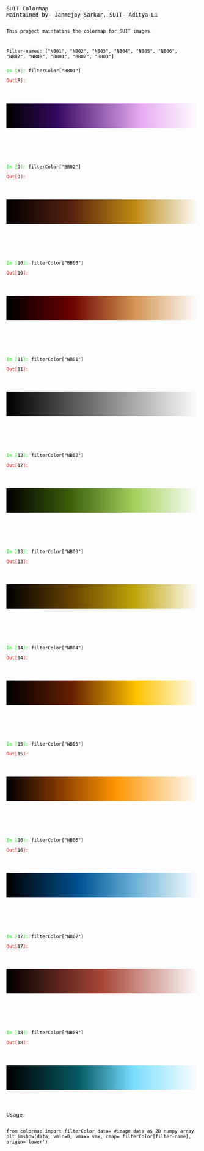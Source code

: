 <!DOCTYPE html>
<html>
<head>
	<meta http-equiv="content-type" content="text/html; charset=utf-8"/>
	<title></title>
	<meta name="generator" content="LibreOffice 7.6.6.3 (Linux)"/>
	<meta name="created" content="00:00:00"/>
	<meta name="changed" content="2024-05-27T14:09:05.027257912"/>
	<meta name="qrichtext" content="1"/>
	<style type="text/css">
		p { font-variant: normal; color: #000000; font-family: Monospace; font-size: 9pt; font-style: normal; font-weight: normal; margin-bottom: 0.1in }
		pre { font-variant: normal; color: #000000; font-style: normal; font-weight: normal }
	</style>
</head>
<body lang="en-US" text="#000000" dir="ltr"><pre>SUIT Colormap
Maintained by- Janmejoy Sarkar, SUIT- Aditya-L1

This project maintatins the colormap for SUIT images.

Filter-names:
[&quot;NB01&quot;, &quot;NB02&quot;, &quot;NB03&quot;, &quot;NB04&quot;, &quot;NB05&quot;, &quot;NB06&quot;, &quot;NB07&quot;, &quot;NB08&quot;, &quot;BB01&quot;, &quot;BB02&quot;, &quot;BB03&quot;]
</pre><p style="margin-bottom: 0in">
<font color="#00ff00">In [</font>8<font color="#00ff00">]:</font>
filterColor[&quot;BB01&quot;]</p>
<p style="margin-bottom: 0in"><font color="#ff0000">Out[</font>8<font color="#ff0000">]:</font>
</p>
<p><br/>
<br/>

</p>
<p style="margin-bottom: 0in"><img src="README_files/qt_img170316928122886.png" name="Image1" align="bottom" width="512" height="64" border="0"/>
</p>
<p><br/>
<br/>

</p>
<p><br/>
<br/>

</p>
<p style="margin-bottom: 0in"><font color="#00ff00">In [</font>9<font color="#00ff00">]:</font>
filterColor[&quot;BB02&quot;]</p>
<p style="margin-bottom: 0in"><font color="#ff0000">Out[</font>9<font color="#ff0000">]:</font>
</p>
<p><br/>
<br/>

</p>
<p style="margin-bottom: 0in"><img src="README_files/qt_img170372762697734.png" name="Image2" align="bottom" width="512" height="64" border="0"/>
</p>
<p><br/>
<br/>

</p>
<p><br/>
<br/>

</p>
<p style="margin-bottom: 0in"><font color="#00ff00">In [</font>10<font color="#00ff00">]:</font>
filterColor[&quot;BB03&quot;]</p>
<p style="margin-bottom: 0in"><font color="#ff0000">Out[</font>10<font color="#ff0000">]:</font>
</p>
<p><br/>
<br/>

</p>
<p style="margin-bottom: 0in"><img src="README_files/qt_img170428597272582.png" name="Image3" align="bottom" width="512" height="64" border="0"/>
</p>
<p><br/>
<br/>

</p>
<p><br/>
<br/>

</p>
<p style="margin-bottom: 0in"><font color="#00ff00">In [</font>11<font color="#00ff00">]:</font>
filterColor[&quot;NB01&quot;]</p>
<p style="margin-bottom: 0in"><font color="#ff0000">Out[</font>11<font color="#ff0000">]:</font>
</p>
<p><br/>
<br/>

</p>
<p style="margin-bottom: 0in"><img src="README_files/qt_img170523086553094.png" name="Image4" align="bottom" width="512" height="64" border="0"/>
</p>
<p><br/>
<br/>

</p>
<p><br/>
<br/>

</p>
<p style="margin-bottom: 0in"><font color="#00ff00">In [</font>12<font color="#00ff00">]:</font>
filterColor[&quot;NB02&quot;]</p>
<p style="margin-bottom: 0in"><font color="#ff0000">Out[</font>12<font color="#ff0000">]:</font>
</p>
<p><br/>
<br/>

</p>
<p style="margin-bottom: 0in"><img src="README_files/qt_img170656230539270.png" name="Image5" align="bottom" width="512" height="64" border="0"/>
</p>
<p><br/>
<br/>

</p>
<p><br/>
<br/>

</p>
<p style="margin-bottom: 0in"><font color="#00ff00">In [</font>13<font color="#00ff00">]:</font>
filterColor[&quot;NB03&quot;]</p>
<p style="margin-bottom: 0in"><font color="#ff0000">Out[</font>13<font color="#ff0000">]:</font>
</p>
<p><br/>
<br/>

</p>
<p style="margin-bottom: 0in"><img src="README_files/qt_img170789374525446.png" name="Image6" align="bottom" width="512" height="64" border="0"/>
</p>
<p><br/>
<br/>

</p>
<p><br/>
<br/>

</p>
<p style="margin-bottom: 0in"><font color="#00ff00">In [</font>14<font color="#00ff00">]:</font>
filterColor[&quot;NB04&quot;]</p>
<p style="margin-bottom: 0in"><font color="#ff0000">Out[</font>14<font color="#ff0000">]:</font>
</p>
<p><br/>
<br/>

</p>
<p style="margin-bottom: 0in"><img src="README_files/qt_img170922518511622.png" name="Image7" align="bottom" width="512" height="64" border="0"/>
</p>
<p><br/>
<br/>

</p>
<p><br/>
<br/>

</p>
<p style="margin-bottom: 0in"><font color="#00ff00">In [</font>15<font color="#00ff00">]:</font>
filterColor[&quot;NB05&quot;]</p>
<p style="margin-bottom: 0in"><font color="#ff0000">Out[</font>15<font color="#ff0000">]:</font>
</p>
<p><br/>
<br/>

</p>
<p style="margin-bottom: 0in"><img src="README_files/qt_img171055662497798.png" name="Image8" align="bottom" width="512" height="64" border="0"/>
</p>
<p><br/>
<br/>

</p>
<p><br/>
<br/>

</p>
<p style="margin-bottom: 0in"><font color="#00ff00">In [</font>16<font color="#00ff00">]:</font>
filterColor[&quot;NB06&quot;]</p>
<p style="margin-bottom: 0in"><font color="#ff0000">Out[</font>16<font color="#ff0000">]:</font>
</p>
<p><br/>
<br/>

</p>
<p style="margin-bottom: 0in"><img src="README_files/qt_img171188806483974.png" name="Image9" align="bottom" width="512" height="64" border="0"/>
</p>
<p><br/>
<br/>

</p>
<p><br/>
<br/>

</p>
<p style="margin-bottom: 0in"><font color="#00ff00">In [</font>17<font color="#00ff00">]:</font>
filterColor[&quot;NB07&quot;]</p>
<p style="margin-bottom: 0in"><font color="#ff0000">Out[</font>17<font color="#ff0000">]:</font>
</p>
<p><br/>
<br/>

</p>
<p style="margin-bottom: 0in"><img src="README_files/qt_img171283295764486.png" name="Image10" align="bottom" width="512" height="64" border="0"/>
</p>
<p><br/>
<br/>

</p>
<p><br/>
<br/>

</p>
<p style="margin-bottom: 0in"><font color="#00ff00">In [</font>18<font color="#00ff00">]:</font>
filterColor[&quot;NB08&quot;]</p>
<p style="margin-bottom: 0in"><font color="#ff0000">Out[</font>18<font color="#ff0000">]:</font>
</p>
<p><br/>
<br/>

</p>
<p style="margin-bottom: 0in"><img src="README_files/qt_img171416439750662.png" name="Image11" align="bottom" width="512" height="64" border="0"/>
</p>
<p><br/>
<br/>

</p>
<pre>Usage:

from colormap import filterColor
data= #image data as 2D numpy array
plt.imshow(data, vmin=0, vmax= vmx, cmap= filterColor[filter-name], origin='lower')
</pre>
</body>
</html>